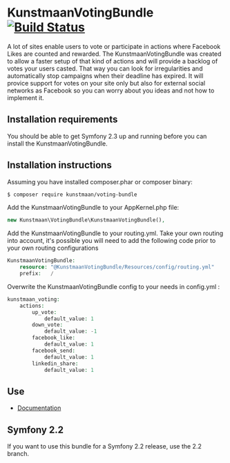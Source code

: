 # KunstmaanVotingBundle [![Build Status](https://travis-ci.org/Kunstmaan/KunstmaanVotingBundle.png?branch=master)](http://travis-ci.org/Kunstmaan/KunstmaanVotingBundle)

A lot of sites enable users to vote or participate in actions where Facebook Likes are counted and rewarded. The KunstmaanVotingBundle was created to allow a faster setup of that kind of actions and will provide a backlog of votes your users casted. That way you can look for irregularities and automatically stop campaigns when their deadline has expired. It will provice support for votes on your site only but also for external social networks as Facebook so you can worry about you ideas and not how to implement it.

Installation requirements
-------------------------
You should be able to get Symfony 2.3 up and running before you can install the KunstmaanVotingBundle.

Installation instructions
-------------------------
Assuming you have installed composer.phar or composer binary:

``` bash
$ composer require kunstmaan/voting-bundle
```

Add the KunstmaanVotingBundle to your AppKernel.php file:

```PHP
new Kunstmaan\VotingBundle\KunstmaanVotingBundle(),
```

Add the KunstmaanVotingBundle to your routing.yml. Take your own routing into account, it's possible you will need to add the following code prior to your own routing configurations

```PHP
KunstmaanVotingBundle:
    resource: "@KunstmaanVotingBundle/Resources/config/routing.yml"
    prefix:   /
```

Overwrite the KunstmaanVotingBundle config to your needs in config.yml :

```PHP
kunstmaan_voting:
    actions:
        up_vote:
            default_value: 1
        down_vote:
            default_value: -1
        facebook_like:
            default_value: 1
        facebook_send:
            default_value: 1
        linkedin_share:
            default_value: 1
```

Use
---

* [Documentation](https://github.com/Kunstmaan/KunstmaanVotingBundle/blob/master/Resources/doc/VotingBundle.md)

## Symfony 2.2

If you want to use this bundle for a Symfony 2.2 release, use the 2.2 branch.
